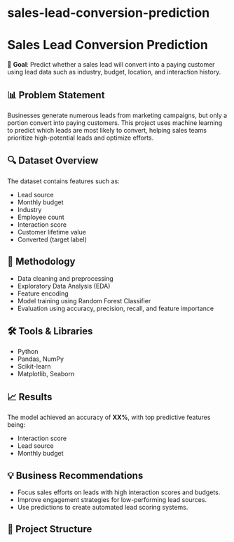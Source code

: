 # sales-lead-conversion-prediction
# Sales Lead Conversion Prediction

🎯 **Goal**: Predict whether a sales lead will convert into a paying customer using lead data such as industry, budget, location, and interaction history.

## 📊 Problem Statement
Businesses generate numerous leads from marketing campaigns, but only a portion convert into paying customers. This project uses machine learning to predict which leads are most likely to convert, helping sales teams prioritize high-potential leads and optimize efforts.

## 🔍 Dataset Overview
The dataset contains features such as:
- Lead source
- Monthly budget
- Industry
- Employee count
- Interaction score
- Customer lifetime value
- Converted (target label)

## 🧠 Methodology
- Data cleaning and preprocessing
- Exploratory Data Analysis (EDA)
- Feature encoding
- Model training using Random Forest Classifier
- Evaluation using accuracy, precision, recall, and feature importance

## 🛠 Tools & Libraries
- Python
- Pandas, NumPy
- Scikit-learn
- Matplotlib, Seaborn

## 📈 Results
The model achieved an accuracy of **XX%**, with top predictive features being:
- Interaction score
- Lead source
- Monthly budget

## 💡 Business Recommendations
- Focus sales efforts on leads with high interaction scores and budgets.
- Improve engagement strategies for low-performing lead sources.
- Use predictions to create automated lead scoring systems.

## 📁 Project Structure
